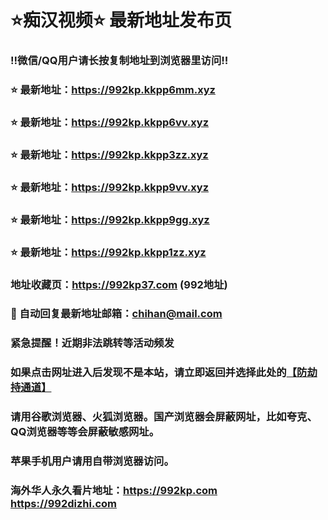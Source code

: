 # ⭐️痴汉视频⭐️ 最新地址发布页

### ‼️微信/QQ用户请长按复制地址到浏览器里访问‼️

### ⭐️ 最新地址：https://992kp.kkpp6mm.xyz

### ⭐️ 最新地址：https://992kp.kkpp6vv.xyz

### ⭐️ 最新地址：https://992kp.kkpp3zz.xyz

### ⭐️ 最新地址：https://992kp.kkpp9vv.xyz

### ⭐️ 最新地址：https://992kp.kkpp9gg.xyz

### ⭐️ 最新地址：https://992kp.kkpp1zz.xyz



### 地址收藏页：https://992kp37.com (992地址)
### 📧 自动回复最新地址邮箱：chihan@mail.com
### 紧急提醒！近期非法跳转等活动频发
### 如果点击网址进入后发现不是本站，请立即返回并选择此处的[【防劫持通道】](https://23.224.130.222:7583)
### 请用谷歌浏览器、火狐浏览器。国产浏览器会屏蔽网址，比如夸克、QQ浏览器等等会屏蔽敏感网址。
### 苹果手机用户请用自带浏览器访问。
### 海外华人永久看片地址：https://992kp.com  https://992dizhi.com
